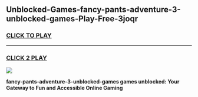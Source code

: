
## Unblocked-Games-fancy-pants-adventure-3-unblocked-games-Play-Free-3joqr
<h3>
<a href="https://premium76.site?title=fancy-pants-adventure-3-unblocked-games&ref=21A">CLICK TO PLAY</a></h3>
<hr>

<h3>
<a href="https://premium76.site?title=fancy-pants-adventure-3-unblocked-games&ref=21A">CLICK 2 PLAY</a>
  
</h3>

<a href="https://premium76.site?title=fancy-pants-adventure-3-unblocked-games&ref=21A"><img src="https://clearcache.store/games.png"></a>


**fancy-pants-adventure-3-unblocked-games games unblocked: Your Gateway to Fun and Accessible Online Gaming**
